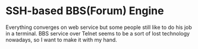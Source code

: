 # SSH-based BBS(Forum) Engine
Everything converges on web service but some people still like to do his job in a terminal. BBS service over Telnet seems to be a sort of lost technology nowadays, so I want to make it with my hand.  
